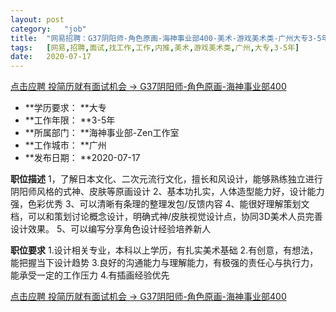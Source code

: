 ```yaml
---
layout:	post
category:	"job"
title:	"网易招聘：G37阴阳师-角色原画-海神事业部400-美术-游戏美术类-广州大专3-5年"
tags:	[网易,招聘,面试,找工作,工作,内推,美术,游戏美术类,广州,大专,3-5年]
date:	2020-07-17
---
```


[点击应聘 投简历就有面试机会 -> G37阴阳师-角色原画-海神事业部400](http://mobile.bole.netease.com/bole/boleDetail?id=18954&employeeId=346f03c3cda5f04c&key=all)



- **学历要求： **大专
- **工作年限： **3-5年
- **所属部门： **海神事业部-Zen工作室
- **工作城市： **广州
- **发布日期： **2020-07-17



**职位描述**
1，了解日本文化、二次元流行文化，擅长和风设计，能够熟练独立进行阴阳师风格的式神、皮肤等原画设计
2、基本功扎实，人体造型能力好，设计能力强，色彩优秀
3、可以清晰有条理的整理发包/反馈内容
4、能很好理解策划文档，可以和策划讨论概念设计，明确式神/皮肤视觉设计点，协同3D美术人员完善设计效果。
5、可以编写分享角色设计经验培养新人



**职位要求**
1.设计相关专业，本科以上学历，有扎实美术基础
2.有创意，有想法，能把握当下设计趋势
3.良好的沟通能力与理解能力，有极强的责任心与执行力，能承受一定的工作压力
4.有插画经验优先



[点击应聘 投简历就有面试机会 -> G37阴阳师-角色原画-海神事业部400](http://mobile.bole.netease.com/bole/boleDetail?id=18954&employeeId=346f03c3cda5f04c&key=all)
